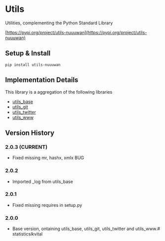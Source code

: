 # Utils

Utilities, complementing the Python Standard Library

[https://pypi.org/project/utils-nuuuwan](https://pypi.org/project/utils-nuuuwan)

## Setup & Install

```
pip install utils-nuuuwan
```

## Implementation Details

This library is a aggregation of the following libraries

* [utils_base](https://pypi.org/project/utils_base-nuuuwan/)
* [utils_git](https://pypi.org/project/utils_git-nuuuwan/)
* [utils_twitter](https://pypi.org/project/utils_twitter-nuuuwan/)
* [utils_www](https://pypi.org/project/utils_www-nuuuwan/)

## Version History

### 2.0.3 (CURRENT)
* Fixed missing mr, hashx, xmlx BUG

### 2.0.2
* Imported _log from utils_base

### 2.0.1 
* Fixed missing requires in setup.py

### 2.0.0
* Base version, ontaining utils_base, utils_git, utils_twitter and utils_www.#   s t a t i s t i c s _ l k _ v i t a l  
 